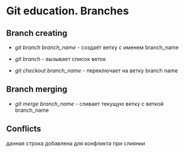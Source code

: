 # Git education. Branches

## Branch creating

* *git branch branch_name* - создаёт ветку с именем branch_name

* *git branch* - вызывает список веток

* *git checkout branch_name* - переключает на ветку branch name


## Branch merging

* *git merge branch_name* - сливает текущую ветку c веткой branch_name

## Conflicts

данная строка добавлена для конфликта при слиянии

